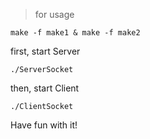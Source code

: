 > for usage

```
make -f make1 & make -f make2
```

first, start Server

```
./ServerSocket
```

then, start Client

```
./ClientSocket
```

Have fun with it!
